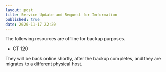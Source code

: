 ```yaml
---
layout: post
title: Service Update and Request for Information
published: true
date: 2020-11-17 22:20
---
```

The following resources are offline for backup purposes.
- CT 120

They will be back online shortly, after the backup completes, and they are migrates to a different physical host.
